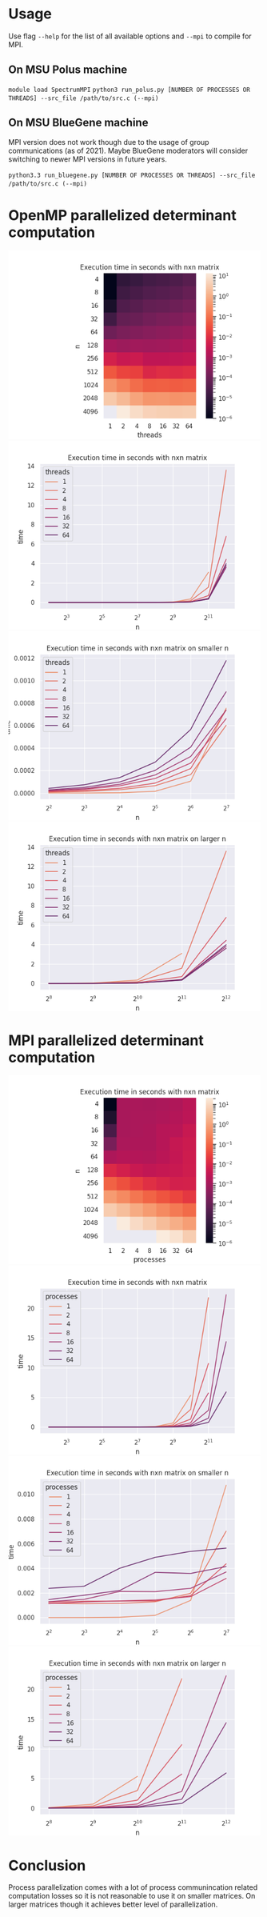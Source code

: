 # Usage

Use flag `--help` for the list of all available options and `--mpi` to compile for MPI. 

## On MSU Polus machine

`module load SpectrumMPI`
`python3 run_polus.py [NUMBER OF PROCESSES OR THREADS] --src_file /path/to/src.c (--mpi)`

## On MSU BlueGene machine

MPI version does not work though due to the usage of group communications (as of 2021). Maybe BlueGene moderators will consider switching to newer MPI versions in future years.

`python3.3 run_bluegene.py [NUMBER OF PROCESSES OR THREADS] --src_file /path/to/src.c (--mpi)`

# OpenMP parallelized determinant computation

![](openmp/graphs/polus/heatmap.png)
![](openmp/graphs/polus/lineplot.png)
![](openmp/graphs/polus/lineplot_small.png)
![](openmp/graphs/polus/lineplot_big.png)

# MPI parallelized determinant computation

![](mpi/graphs/polus/heatmap.png)
![](mpi/graphs/polus/lineplot.png)
![](mpi/graphs/polus/lineplot_small.png)
![](mpi/graphs/polus/lineplot_big.png)

# Conclusion
Process parallelization comes with a lot of process communincation related computation losses so it is not reasonable to use it on smaller matrices. On larger matrices though it achieves better level of parallelization.
